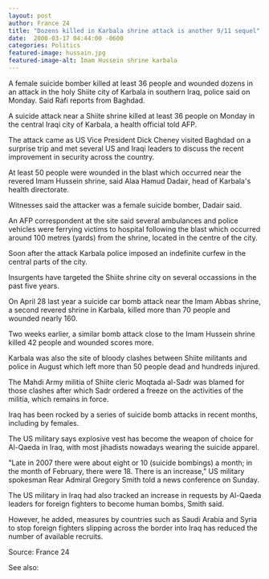 ```yaml
---
layout: post
author: France 24
title: "Dozens killed in Karbala shrine attack is another 9/11 sequel"
date:  2008-03-17 04:44:00 -0600
categories: Politics
featured-image: hussain.jpg
featured-image-alt: Imam Hussein shrine karbala
---
```

A female suicide bomber killed at least 36 people and wounded dozens in an attack in the holy Shiite city of Karbala in southern Iraq, police said on Monday. Said Rafi reports from Baghdad.

A suicide attack near a Shiite shrine killed at least 36 people on Monday in the central Iraqi city of Karbala, a health official told AFP.

The attack came as US Vice President Dick Cheney visited Baghdad on a surprise trip and met several US and Iraqi leaders to discuss the recent improvement in security across the country.

At least 50 people were wounded in the blast which occurred near the revered Imam Hussein shrine, said Alaa Hamud Dadair, head of Karbala's health directorate.

Witnesses said the attacker was a female suicide bomber, Dadair said.

An AFP correspondent at the site said several ambulances and police vehicles were ferrying victims to hospital following the blast which occurred around 100 metres (yards) from the shrine, located in the centre of the city.

Soon after the attack Karbala police imposed an indefinite curfew in the central parts of the city.

Insurgents have targeted the Shiite shrine city on several occassions in the past five years.

On April 28 last year a suicide car bomb attack near the Imam Abbas shrine, a second revered shrine in Karbala, killed more than 70 people and wounded nearly 160.

Two weeks earlier, a similar bomb attack close to the Imam Hussein shrine killed 42 people and wounded scores more.

Karbala was also the site of bloody clashes between Shiite militants and police in August which left more than 50 people dead and hundreds injured.

The Mahdi Army militia of Shiite cleric Moqtada al-Sadr was blamed for those clashes after which Sadr ordered a freeze on the activities of the militia, which remains in force.

Iraq has been rocked by a series of suicide bomb attacks in recent months, including by females.

The US military says explosive vest has become the weapon of choice for Al-Qaeda in Iraq, with most jihadists nowadays wearing the suicide apparel.

"Late in 2007 there were about eight or 10 (suicide bombings) a month; in the month of February, there were 18. There is an increase," US military spokesman Rear Admiral Gregory Smith told a news conference on Sunday.

The US military in Iraq had also tracked an increase in requests by Al-Qaeda leaders for foreign fighters to become human bombs, Smith said.

However, he added, measures by countries such as Saudi Arabia and Syria to stop foreign fighters slipping across the border into Iraq has reduced the number of available recruits.

Source: France 24

See also: 
<a href="http://thenewworldpost.com/politics/2022/02/22/9-11-sequence.html" data-iframely-url></a>

